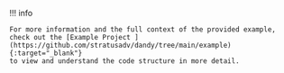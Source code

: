 !!! info

    For more information and the full context of the provided example, 
    check out the [Example Project ](https://github.com/stratusadv/dandy/tree/main/example){:target="_blank"}
    to view and understand the code structure in more detail.

